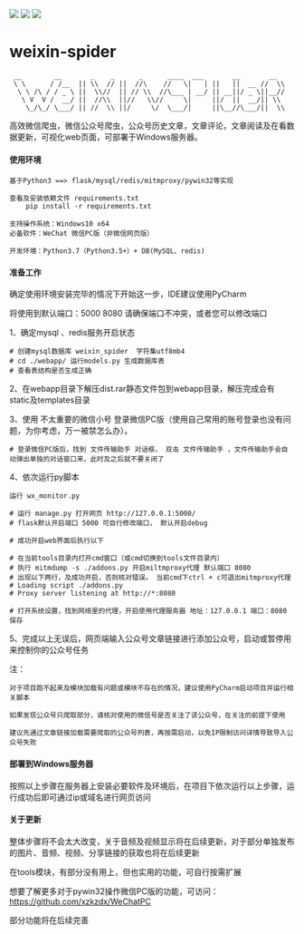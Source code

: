 ![](https://img.shields.io/badge/python3-3.7-green.svg)
![](https://img.shields.io/badge/flask-1.0.2-green.svg)
![](https://img.shields.io/badge/weixin-2.6-green.svg)

# weixin-spider

```
 __        __       _    _      _      ____  ___       __       __  
 \ \      / /__  || \\  // ||  //\    //   \|   | ||   ||  __ //  \\
  \ \ /\ / / _ \ ||  \\//  || // \\  //\___ | __/ || __||/ _ \||__//     
   \ V  V /  __/ ||  //\\  ||//   \\//     \|     ||/  ||  __/|| \\
    \_/\_/ \___/ || //  \\ ||/     \/  \___/|     ||\__//\___/||  \\    

```

高效微信爬虫，微信公众号爬虫，公众号历史文章，文章评论，文章阅读及在看数据更新，可视化web页面，可部署于Windows服务器。

#### 使用环境
```
基于Python3 ==> flask/mysql/redis/mitmproxy/pywin32等实现

查看及安装依赖文件 requirements.txt
    pip install -r requirements.txt

支持操作系统：Windows10 x64
必备软件：WeChat 微信PC版（非微信网页版）

开发环境：Python3.7（Python3.5+）+ DB(MySQL、redis)

```


#### 准备工作

确定使用环境安装完毕的情况下开始这一步，IDE建议使用PyCharm

将使用到默认端口：5000  8080 请确保端口不冲突，或者您可以修改端口

1、确定mysql 、redis服务开启状态
```
# 创建mysql数据库 weixin_spider  字符集utf8mb4
# cd ./webapp/ 运行models.py 生成数据库表
# 查看表结构是否生成正确
```

2、在webapp目录下解压dist.rar静态文件包到webapp目录，解压完成会有static及templates目录

3、使用 不太重要的微信小号 登录微信PC版（使用自己常用的账号登录也没有问题，为你考虑，万一被禁怎么办）。
```
# 登录微信PC版后，找到 文件传输助手 对话框， 双击 文件传输助手 ，文件传输助手会自动弹出单独的对话窗口来，此时及之后就不要关闭了

```

4、依次运行py脚本

```
运行 wx_monitor.py

# 运行 manage.py 打开网页 http://127.0.0.1:5000/   
# flask默认开启端口 5000 可自行修改端口， 默认开启debug

# 成功开启web界面后执行以下

# 在当前tools目录内打开cmd窗口（或cmd切换到tools文件目录内）
# 执行 mitmdump -s ./addons.py 开启miltmproxy代理 默认端口 8080
# 出现以下两行，及成功开启，否则核对错误。 当前cmd下ctrl + c可退出mitmproxy代理
# Loading script ./addons.py
# Proxy server listening at http://*:8080

# 打开系统设置，找到网络里的代理，开启使用代理服务器 地址：127.0.0.1 端口：8080 保存

```

5、完成以上无误后，网页端输入公众号文章链接进行添加公众号，启动或暂停用来控制你的公众号任务

注：
```
对于项目跑不起来及模块加载有问题或模块不存在的情况，建议使用PyCharm启动项目并运行相关脚本

如果发现公众号只爬取部分，请核对使用的微信号是否关注了该公众号，在关注的前提下使用

建议先通过文章链接加载需要爬取的公众号列表，再按需启动，以免IP限制访问详情导致导入公众号失败
```

#### 部署到Windows服务器

按照以上步骤在服务器上安装必要软件及环境后，在项目下依次运行以上步骤，运行成功后即可通过ip或域名进行网页访问


#### 关于更新

整体步骤将不会太大改变，关于音频及视频显示将在后续更新，对于部分单独发布的图片、音频、视频、分享链接的获取也将在后续更新

在tools模块，有部分没有用上，但也实用的功能，可自行按需扩展

想要了解更多对于pywin32操作微信PC版的功能，可访问： https://github.com/xzkzdx/WeChatPC

部分功能将在后续完善